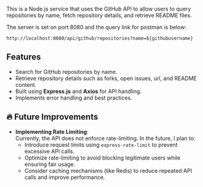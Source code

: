 This is a Node.js service that uses the GitHub API to allow users to query repositories by name, fetch repository details, and retrieve README files.

The server is set on port 8080 and the query link for postman is below:

`http://localhost:8080/api/github/repositories?name=${githubusername}`

## Features

- Search for GitHub repositories by name.
- Retrieve repository details such as forks, open issues, url, and README content.
- Built using **Express.js** and **Axios** for API handling.
- Implements error handling and best practices.

## 🔥 Future Improvements

- **Implementing Rate Limiting**:  
  Currently, the API does not enforce rate-limiting. In the future, I plan to:
  - Introduce request limits using `express-rate-limit` to prevent excessive API calls.
  - Optimize rate-limiting to avoid blocking legitimate users while ensuring fair usage.
  - Consider caching mechanisms (like Redis) to reduce repeated API calls and improve performance.

